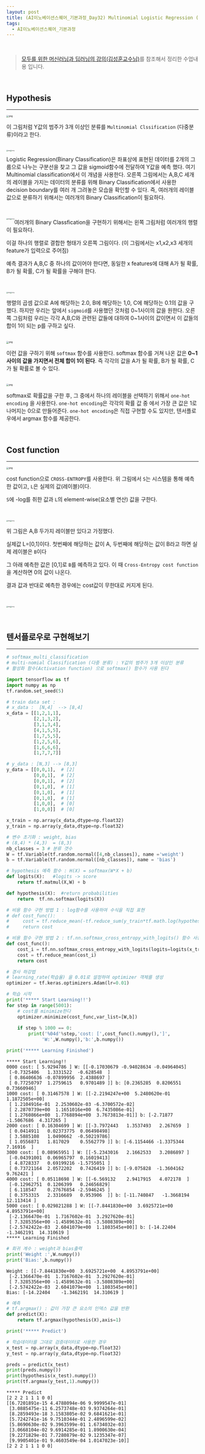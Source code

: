 ```yaml
---
layout: post
title: (AI이노베이션스퀘어_기본과정_Day32) Multinomial Logistic Regression (Softmax Regression)
tags:
  - AI이노베이션스퀘어_기본과정
---
```


<br>

>  [모두를 위한 머신러닝과 딥러닝의 강의(김성훈교수님)](https://hunkim.github.io/ml/)를 참조해서 정리한 수업내용 입니다.

<br>

## Hypothesis

---

<img src="https://raw.githubusercontent.com/zoe0-0/blog/master/images/softmax/06.jpeg" alt="png" style="zoom:40%;" />

이 그림처럼 Y값의 범주가 3개 이상인 분류를 `Multinomial Clssification` (다중분류)이라고 한다. 

<br>

<div><img src="https://raw.githubusercontent.com/zoe0-0/blog/master/images/softmax/05.jpeg" alt="png" style="zoom:25%; float:left;" /><img src="https://raw.githubusercontent.com/zoe0-0/blog/master/images/softmax/08.jpeg" alt="png" style="zoom:25%; float:left;" /></div>





Logistic Regression(Binary Classification)은 좌표상에 표현된 데이터를 2개의 그룹으로 나누는 구분선을 찾고 그 값을 sigmoid함수에 전달하여 Y값을 예측 했다. 여기 Multinomial classification에서 이 개념을 사용한다. 오른쪽 그림에서는 A,B,C 세개의 레이블을 가지는 데이터의 분류를 위해 Binary Classification에서 사용한 decision boundary를 여러 개 그려놓은 모습을 확인할 수 있다. 즉, 여러개의 레이블 값으로 분류하기 위해서는 여러개의 Binary Classification이 필요하다.

<br><div>

<img src="https://raw.githubusercontent.com/zoe0-0/blog/master/images/softmax/11.jpeg" alt="png" style="zoom:25%; float:left;" /><img src="https://raw.githubusercontent.com/zoe0-0/blog/master/images/softmax/12.jpeg" alt="png" style="zoom:25%; float:left;" /></div>

여러개의 Binary Classfication을 구현하기 위해서는 왼쪽 그림처럼 여러개의 행렬이 필요하다. 

이걸 하나의 행렬로 결합한 형태가 오른쪽 그림이다. (이 그림에서는 x1,x2,x3 세개의 feature가 입력으로 주어짐)

예측 결과가 A,B,C 중 하나의 값이어야 한다면, 동일한 x features에 대해 A가 될 확률, B가 될 확률, C가 될 확률을 구해야 한다. 

<br>

<img src="https://raw.githubusercontent.com/zoe0-0/blog/master/images/softmax/17.jpeg" alt="png" style="zoom:25%;" /><img src="https://raw.githubusercontent.com/zoe0-0/blog/master/images/softmax/18.jpeg" alt="png" style="zoom:25%;" />

행렬의 곱셈 값으로 A에 해당하는 2.0, B에 해당하는 1,0, C에 해당하는 0.1의 값을 구했다. 하지만 우리는  앞에서 `sigmoid`를 사용했던 것처럼 0~1사이의 값을 원한다. 오른쪽 그림처럼 우리는 각각 A,B,C와 관련된 값들에 대하여 0~1사이의 값이면서 이 값들의 합이 1이 되는 p를 구하고 싶다. 

<br>

<img src="https://raw.githubusercontent.com/zoe0-0/blog/master/images/softmax/19.jpeg" alt="png" style="zoom:40%;" />

이런 값을 구하기 위해 `softmax` 함수를 사용한다. softmax 함수를 거쳐 나온 값은 <b>0~1사이의 값을 가지면서 전체 합이 1이 된다</b>. 즉 각각의 값을 A가 될 확률, B가 될 확률, C가 될 확률로 볼 수 있다. 

<br>

<img src="https://raw.githubusercontent.com/zoe0-0/blog/master/images/softmax/20.jpeg" alt="png" style="zoom:40%;" />

softmax로 확률값을 구한 후, 그 중에서 하나의 레이블을 선택하기 위해서 `one-hot encoding` 을 사용한다.  `one-hot encoding`은 각각의 확률 값 중 에서 가장 큰 값은 1로 나머지는 0으로 만들어준다. `one-hot encoding`은 직접 구현할 수도 있지만, 텐서플로우에서 argmax 함수를 제공한다.

<br>

## Cost function

---

<img src="https://raw.githubusercontent.com/zoe0-0/blog/master/images/softmax/21.jpeg" alt="png" style="zoom:40%;" />

cost function으로 `CROSS-ENTROPY`를 사용한다. 위 그림에서 `S`는 시스템을 통해 예측한 값이고, `L`은 실제의 값(레이블)이다.

 `S`에 -log를 취한 값과 `L`의 element-wise(요소별 연산) 값을 구한다. 

<br>

<img src="https://raw.githubusercontent.com/zoe0-0/blog/master/images/softmax/23.jpeg" alt="png" style="zoom:25%;" /><img src="https://raw.githubusercontent.com/zoe0-0/blog/master/images/softmax/28.png" alt="png" style="zoom:25%;" />

위 그림은 A,B 두가지 레이블만 있다고 가정했다.

실제값 L=[0,1]이다. 첫번째에 해당하는 값이 A, 두번째에 해당하는 값이 B라고 하면 실제 레이블은 `B`이다

그 아래 예측한 값은 [0,1]로 `B`를 예측하고 있다. 이 때 `Cross-Entropy cost function`을 계산하면 0의 값이 나온다.   

결과 값과 반대로 예측한 경우에는 cost값이 무한대로 커지게 된다. 

<br>

<img src="https://raw.githubusercontent.com/zoe0-0/blog/master/images/softmax/26.jpeg" alt="png" style="zoom:25%;" /><img src="https://raw.githubusercontent.com/zoe0-0/blog/master/images/softmax/27.jpeg" alt="png" style="zoom:25%;" />

<br>

## 텐서플로우로 구현해보기

---

```python
# softmax_multi_classification
# multi-nomial Classification (다중 분류) : Y값의 범주가 3개 이상인 분류
# 활성화 함수(Activation function) 으로 softmax() 함수가 사용 된다

import tensorflow as tf
import numpy as np
tf.random.set_seed(5)
```


```python
# train data set :
# x_data :  [N,4]  --> [8,4]
x_data = [[1,2,1,1],
          [2,1,3,2],
          [3,1,3,4],
          [4,1,5,5],
          [1,7,5,5],
          [1,2,5,6],
          [1,6,6,6],
          [1,7,7,7]]

# y_data : [N,3] --> [8,3]
y_data = [[0,0,1],  # [2]
          [0,0,1],  # [2]
          [0,0,1],  # [2]
          [0,1,0],  # [1]
          [0,1,0],  # [1]
          [0,1,0],  # [1]
          [1,0,0],  # [0]
          [1,0,0]]  # [0]

x_train = np.array(x_data,dtype=np.float32)
y_train = np.array(y_data,dtype=np.float32)
```


```python
# 변수 초기화 : weight, bias
# (8,4) * (4,3)  = (8,3)
nb_classes = 3 # 분류 갯수
W = tf.Variable(tf.random.normal([4,nb_classes]), name ='weight')
b = tf.Variable(tf.random.normal([nb_classes]), name = 'bias')
```


```python
# hypothesis 예측 함수 : H(X) = softmax(W*X + b)
def logits(X):   #logits -> score
    return tf.matmul(X,W) + b

def hypothesis(X):  #return probabilities
    return  tf.nn.softmax(logits(X))  
```


```python
# 비용 함수 구현 방법 1 : log함수를 사용하여 수식을 직접 표현
# def cost_func():
#     cost = tf.reduce_mean(-tf.reduce_sum(y_train*tf.math.log(hypothesis(x_train)),axis=1))
#     return cost
```


```python
# 비용 함수 구현 방법 2 : tf.nn.softmax_cross_entropy_with_logits() 함수 사용
def cost_func():
    cost_i = tf.nn.softmax_cross_entropy_with_logits(logits=logits(x_train),labels=y_train)
    cost = tf.reduce_mean(cost_i)
    return cost
```


```python
# 경사 하강법
# learning_rate(학습율) 을 0.01로 설정하여 optimizer 객체를 생성
optimizer = tf.keras.optimizers.Adam(lr=0.01)
```


```python
# 학습 시작
print('***** Start Learning!!')
for step in range(5001):
    # cost를 minimize한다
    optimizer.minimize(cost_func,var_list=[W,b])
    
    if step % 1000 == 0:
        print('%04d'%step,'cost: [',cost_func().numpy(),']',
             'W:',W.numpy(),'b:',b.numpy())

print('***** Learning Finished')
```

    ***** Start Learning!!
    0000 cost: [ 5.9294786 ] W: [[-0.17030679 -0.94028634 -0.04964045]
     [-0.7325406   1.3331522  -0.628548  ]
     [ 0.86406636 -0.07899956  2.4388697 ]
     [ 0.77250797  1.2759615   0.9701489 ]] b: [0.2365285  0.8206551  0.73660946]
    1000 cost: [ 0.31467578 ] W: [[-2.2194247e+00  5.2480620e-01  1.1872505e+00]
     [ 1.2104916e-01  2.2530602e-03 -6.3700572e-02]
     [ 2.2870739e+00  1.1651016e+00  6.7435086e-01]
     [ 1.2760866e+00  1.7768894e+00  3.7673813e-01]] b: [-2.71877   -1.5067686  4.317265 ]
    2000 cost: [ 0.16304699 ] W: [[-3.7972443   1.3537493   2.267659  ]
     [ 0.0414911   0.02373775  0.06498498]
     [ 3.5885108   1.0490662  -0.50219786]
     [ 1.0556871   1.817029    0.5562779 ]] b: [-6.1154466 -1.3375344  7.16916  ]
    3000 cost: [ 0.08965951 ] W: [[-5.2343016   2.1662533   3.2086897 ]
     [-0.04391001  0.06965797  0.16019413]
     [ 4.8728337   0.69199216 -1.5755051 ]
     [ 0.73721164  2.0572202   0.7426419 ]] b: [-9.075828  -1.3604162  9.762421 ]
    4000 cost: [ 0.05118698 ] W: [[-6.569132    2.9417915   4.072178  ]
     [-0.12962751  0.1206399   0.24656829]
     [ 6.118547    0.27676854 -2.5946245 ]
     [ 0.3753315   2.3316689   0.953906  ]] b: [-11.740847   -1.3668194  12.113414 ]
    5000 cost: [ 0.029821288 ] W: [[-7.8441830e+00  3.6925721e+00  4.8953791e+00]
     [-2.1366470e-01  1.7167602e-01  3.2927620e-01]
     [ 7.3285356e+00 -1.4589632e-01 -3.5808389e+00]
     [-2.5742422e-03  2.6041079e+00  1.1803545e+00]] b: [-14.22404    -1.3462191  14.310619 ]
    ***** Learning Finished

```python
# 회귀 계수 : weight과 bias출력
print('Weight :',W.numpy())
print('Bias:',b.numpy())
```

    Weight : [[-7.8441830e+00  3.6925721e+00  4.8953791e+00]
     [-2.1366470e-01  1.7167602e-01  3.2927620e-01]
     [ 7.3285356e+00 -1.4589632e-01 -3.5808389e+00]
     [-2.5742422e-03  2.6041079e+00  1.1803545e+00]]
    Bias: [-14.22404    -1.3462191  14.310619 ]

```python
# 예측
# tf.argmax() : 값이 가장 큰 요소의 인덱스 값을 반환
def predict(X):
    return tf.argmax(hypothesis(X),axis=1)

print('***** Predict')

# 학습데이터를 그대로 검증데이터로 사용한 경우
x_test = np.array(x_data,dtype=np.float32)
y_test = np.array(y_data,dtype=np.float32)

preds = predict(x_test)
print(preds.numpy())
print(hypothesis(x_test).numpy())
print(tf.argmax(y_test,1).numpy())
```

    ***** Predict
    [2 2 2 1 1 1 0 0]
    [[6.7201891e-15 4.4788094e-06 9.9999547e-01]
     [3.0885475e-11 6.2573748e-03 9.9374264e-01]
     [8.2859493e-18 3.1583805e-02 9.6841621e-01]
     [5.7242741e-16 9.7510344e-01 2.4896599e-02]
     [5.8690630e-02 9.3963599e-01 1.6734032e-03]
     [3.0668104e-02 9.6914285e-01 1.8900630e-04]
     [9.2271829e-01 7.7280879e-02 9.1235347e-07]
     [9.9905401e-01 9.4603549e-04 1.0147023e-10]]
    [2 2 2 1 1 1 0 0]



